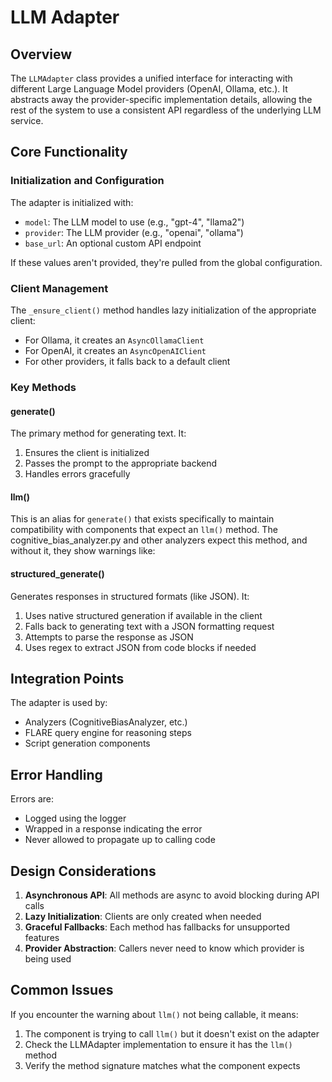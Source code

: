 # LLM Adapter

## Overview

The `LLMAdapter` class provides a unified interface for interacting with different Large Language Model providers (OpenAI, Ollama, etc.). It abstracts away the provider-specific implementation details, allowing the rest of the system to use a consistent API regardless of the underlying LLM service.

## Core Functionality

### Initialization and Configuration

The adapter is initialized with:
- `model`: The LLM model to use (e.g., "gpt-4", "llama2")
- `provider`: The LLM provider (e.g., "openai", "ollama")
- `base_url`: An optional custom API endpoint

If these values aren't provided, they're pulled from the global configuration.

### Client Management

The `_ensure_client()` method handles lazy initialization of the appropriate client:
- For Ollama, it creates an `AsyncOllamaClient`
- For OpenAI, it creates an `AsyncOpenAIClient`
- For other providers, it falls back to a default client

### Key Methods

#### generate()

The primary method for generating text. It:
1. Ensures the client is initialized
2. Passes the prompt to the appropriate backend
3. Handles errors gracefully

#### llm()

This is an alias for `generate()` that exists specifically to maintain compatibility with components that expect an `llm()` method. The cognitive_bias_analyzer.py and other analyzers expect this method, and without it, they show warnings like:

#### structured_generate()

Generates responses in structured formats (like JSON). It:
1. Uses native structured generation if available in the client
2. Falls back to generating text with a JSON formatting request
3. Attempts to parse the response as JSON
4. Uses regex to extract JSON from code blocks if needed

## Integration Points

The adapter is used by:
- Analyzers (CognitiveBiasAnalyzer, etc.)
- FLARE query engine for reasoning steps
- Script generation components

## Error Handling

Errors are:
- Logged using the logger
- Wrapped in a response indicating the error
- Never allowed to propagate up to calling code

## Design Considerations

1. **Asynchronous API**: All methods are async to avoid blocking during API calls
2. **Lazy Initialization**: Clients are only created when needed
3. **Graceful Fallbacks**: Each method has fallbacks for unsupported features
4. **Provider Abstraction**: Callers never need to know which provider is being used

## Common Issues

If you encounter the warning about `llm()` not being callable, it means:
1. The component is trying to call `llm()` but it doesn't exist on the adapter
2. Check the LLMAdapter implementation to ensure it has the `llm()` method
3. Verify the method signature matches what the component expects

